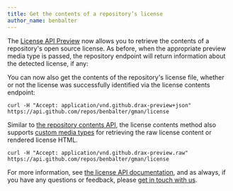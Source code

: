 ```yaml
---
title: Get the contents of a repository’s license
author_name: benbalter
---
```


The [License API Preview](/v3/licenses/) now allows you to retrieve the contents of a repository's open source license. As before, when the appropriate preview media type is passed, the repository endpoint will return information about the detected license, if any:


You can now also get the contents of the repository's license file, whether or not the license was successfully identified via the license contents endpoint:

``` command-line
curl -H "Accept: application/vnd.github.drax-preview+json" https://api.github.com/repos/benbalter/gman/license
```

Similar to [the repository contents API](/v3/repos/contents/#get-contents), the license contents method also supports [custom media types](/v3/repos/contents/#custom-media-types) for retrieving the raw license content or rendered license HTML.

``` command-line
curl -H "Accept: application/vnd.github.drax-preview.raw" https://api.github.com/repos/benbalter/gman/license
```

For more information, see [the license API documentation](/v3/licenses/#get-the-contents-of-a-repositorys-license), and as always, if you have any questions or feedback, please [get in touch with us](https://github.com/contact?form%5Bsubject%5D=License+API).
